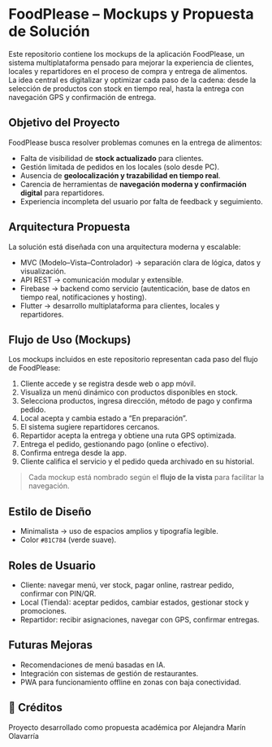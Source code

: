 # FoodPlease – Mockups y Propuesta de Solución

Este repositorio contiene los mockups de la aplicación FoodPlease, un sistema multiplataforma pensado para mejorar la experiencia de clientes, locales y repartidores en el proceso de compra y entrega de alimentos.  
La idea central es digitalizar y optimizar cada paso de la cadena: desde la selección de productos con stock en tiempo real, hasta la entrega con navegación GPS y confirmación de entrega.


## Objetivo del Proyecto
FoodPlease busca resolver problemas comunes en la entrega de alimentos:
- Falta de visibilidad de **stock actualizado** para clientes.
- Gestión limitada de pedidos en los locales (solo desde PC).
- Ausencia de **geolocalización y trazabilidad en tiempo real**.
- Carencia de herramientas de **navegación moderna y confirmación digital** para repartidores.
- Experiencia incompleta del usuario por falta de feedback y seguimiento.


##  Arquitectura Propuesta
La solución está diseñada con una arquitectura moderna y escalable:
- MVC (Modelo–Vista–Controlador) → separación clara de lógica, datos y visualización.
- API REST → comunicación modular y extensible.
- Firebase → backend como servicio (autenticación, base de datos en tiempo real, notificaciones y hosting).
- Flutter → desarrollo multiplataforma para clientes, locales y repartidores.


## Flujo de Uso (Mockups)
Los mockups incluidos en este repositorio representan cada paso del flujo de FoodPlease:
1. Cliente accede y se registra desde web o app móvil.  
2. Visualiza un menú dinámico con productos disponibles en stock.  
3. Selecciona productos, ingresa dirección, método de pago y confirma pedido.  
4. Local acepta y cambia estado a “En preparación”.  
5. El sistema sugiere repartidores cercanos.  
6. Repartidor acepta la entrega y obtiene una ruta GPS optimizada.  
7. Entrega el pedido, gestionando pago (online o efectivo).  
8. Confirma entrega desde la app.  
9. Cliente califica el servicio y el pedido queda archivado en su historial.  
> Cada mockup está nombrado según el **flujo de la vista** para facilitar la navegación.


## Estilo de Diseño
- Minimalista → uso de espacios amplios y tipografía legible.  
- Color `#81C784` (verde suave).  


## Roles de Usuario

- Cliente: navegar menú, ver stock, pagar online, rastrear pedido, confirmar con PIN/QR.  
- Local (Tienda): aceptar pedidos, cambiar estados, gestionar stock y promociones.  
- Repartidor: recibir asignaciones, navegar con GPS, confirmar entregas.  


## Futuras Mejoras
- Recomendaciones de menú basadas en IA.  
- Integración con sistemas de gestión de restaurantes.  
- PWA para funcionamiento offline en zonas con baja conectividad.  


## 📜 Créditos
Proyecto desarrollado como propuesta académica por Alejandra Marín Olavarría 
